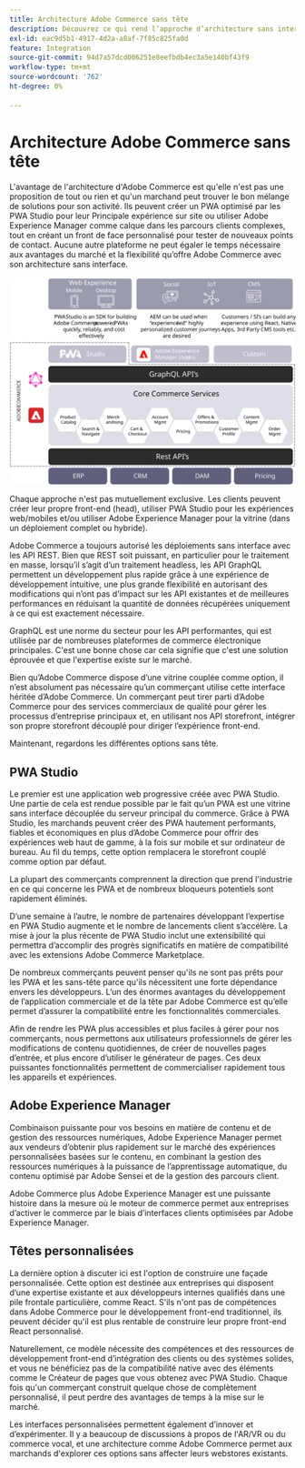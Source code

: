 ```yaml
---
title: Architecture Adobe Commerce sans tête
description: Découvrez ce qui rend l’approche d’architecture sans interface d’Adobe Commerce unique.
exl-id: eac9d5b1-4917-4d2a-a8af-7f85c825fa0d
feature: Integration
source-git-commit: 94d7a57dcd006251e8eefbdb4ec3a5e140bf43f9
workflow-type: tm+mt
source-wordcount: '762'
ht-degree: 0%

---
```


# Architecture Adobe Commerce sans tête

L&#39;avantage de l&#39;architecture d&#39;Adobe Commerce est qu&#39;elle n&#39;est pas une proposition de tout ou rien et qu&#39;un marchand peut trouver le bon mélange de solutions pour son activité. Ils peuvent créer un PWA optimisé par les PWA Studio pour leur Principale expérience sur site ou utiliser Adobe Experience Manager comme calque dans les parcours clients complexes, tout en créant un front de face personnalisé pour tester de nouveaux points de contact. Aucune autre plateforme ne peut égaler le temps nécessaire aux avantages du marché et la flexibilité qu’offre Adobe Commerce avec son architecture sans interface.

![Diagramme présentant une architecture sans interface Adobe Commerce storefront](../../../assets/playbooks/headless-storefront-architecture.svg)

Chaque approche n&#39;est pas mutuellement exclusive. Les clients peuvent créer leur propre front-end (head), utiliser PWA Studio pour les expériences web/mobiles et/ou utiliser Adobe Experience Manager pour la vitrine (dans un déploiement complet ou hybride).

Adobe Commerce a toujours autorisé les déploiements sans interface avec les API REST. Bien que REST soit puissant, en particulier pour le traitement en masse, lorsqu’il s’agit d’un traitement headless, les API GraphQL permettent un développement plus rapide grâce à une expérience de développement intuitive, une plus grande flexibilité en autorisant des modifications qui n’ont pas d’impact sur les API existantes et de meilleures performances en réduisant la quantité de données récupérées uniquement à ce qui est exactement nécessaire.

GraphQL est une norme du secteur pour les API performantes, qui est utilisée par de nombreuses plateformes de commerce électronique principales. C&#39;est une bonne chose car cela signifie que c&#39;est une solution éprouvée et que l&#39;expertise existe sur le marché.

Bien qu’Adobe Commerce dispose d’une vitrine couplée comme option, il n’est absolument pas nécessaire qu’un commerçant utilise cette interface héritée d’Adobe Commerce. Un commerçant peut tirer parti d’Adobe Commerce pour  des services commerciaux de qualité pour gérer les processus d’entreprise principaux et, en utilisant nos API storefront, intégrer son propre storefront découplé pour diriger l’expérience front-end.

Maintenant, regardons les différentes options sans tête.

## PWA Studio

Le premier est une application web progressive créée avec PWA Studio. Une partie de cela est rendue possible par le fait qu’un PWA est une vitrine sans interface découplée du serveur principal du commerce. Grâce à PWA Studio, les marchands peuvent créer des PWA hautement performants, fiables et économiques en plus d’Adobe Commerce pour offrir des expériences web haut de gamme, à la fois sur mobile et sur ordinateur de bureau. Au fil du temps, cette option remplacera le storefront couplé comme option par défaut.

La plupart des commerçants comprennent la direction que prend l&#39;industrie en ce qui concerne les PWA et de nombreux bloqueurs potentiels sont rapidement éliminés.

D’une semaine à l’autre, le nombre de partenaires développant l’expertise en PWA Studio augmente et le nombre de lancements client s’accélère. La mise à jour la plus récente de PWA Studio inclut une extensibilité qui permettra d’accomplir des progrès significatifs en matière de compatibilité avec les extensions Adobe Commerce Marketplace.

De nombreux commerçants peuvent penser qu&#39;ils ne sont pas prêts pour les PWA et les sans-tête parce qu&#39;ils nécessitent une forte dépendance envers les développeurs. L’un des énormes avantages du développement de l’application commerciale et de la tête par Adobe Commerce est qu’elle permet d’assurer la compatibilité entre les fonctionnalités commerciales.

Afin de rendre les PWA plus accessibles et plus faciles à gérer pour nos commerçants, nous permettons aux utilisateurs professionnels de gérer les modifications de contenu quotidiennes, de créer de nouvelles pages d’entrée, et plus encore d’utiliser le générateur de pages. Ces deux puissantes fonctionnalités permettent de commercialiser rapidement tous les appareils et expériences.

## Adobe Experience Manager

Combinaison puissante pour vos besoins en matière de contenu et de gestion des ressources numériques, Adobe Experience Manager permet aux vendeurs d’obtenir plus rapidement sur le marché des expériences personnalisées basées sur le contenu, en combinant la gestion des ressources numériques à la puissance de l’apprentissage automatique, du contenu optimisé par Adobe Sensei et de la gestion des parcours client.

Adobe Commerce plus Adobe Experience Manager est une puissante histoire dans la mesure où le moteur de commerce permet aux entreprises d’activer le commerce par le biais d’interfaces clients optimisées par Adobe Experience Manager.

## Têtes personnalisées

La dernière option à discuter ici est l&#39;option de construire une façade personnalisée. Cette option est destinée aux entreprises qui disposent d’une expertise existante et aux développeurs internes qualifiés dans une pile frontale particulière, comme React. S&#39;ils n&#39;ont pas de compétences dans Adobe Commerce pour  le développement front-end traditionnel, ils peuvent décider qu&#39;il est plus rentable de construire leur propre front-end React personnalisé.

Naturellement, ce modèle nécessite des compétences et des ressources de développement front-end d’intégration des clients ou des systèmes solides, et vous ne bénéficiez pas de la compatibilité native avec des éléments comme le Créateur de pages que vous obtenez avec PWA Studio. Chaque fois qu&#39;un commerçant construit quelque chose de complètement personnalisé, il peut perdre des avantages de temps à la mise sur le marché.

Les interfaces personnalisées permettent également d’innover et d’expérimenter. Il y a beaucoup de discussions à propos de l&#39;AR/VR ou du commerce vocal, et une architecture comme Adobe Commerce permet aux marchands d&#39;explorer ces options sans affecter leurs webstores existants.
